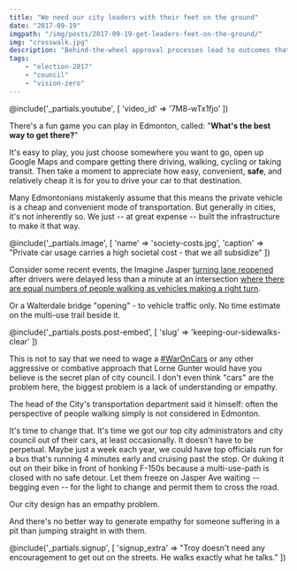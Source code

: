 ```yaml
---
title: "We need our city leaders with their feet on the ground"
date: "2017-09-19"
imgpath: "/img/posts/2017-09-19-get-leaders-feet-on-the-ground/"
img: "crosswalk.jpg"
description: "Behind-the-wheel approval processes lead to outcomes that are only passable for drivers behind-the-wheel"
tags: 
    - "election-2017"
    - "council"
    - "vision-zero"
---
```


@include('_partials.youtube', [ 'video_id' => '7M8-wTx1fjo' ])

There's a fun game you can play in Edmonton, called: "**What's the best way to get there?**"

It's easy to play, you just choose somewhere you want to go, open up Google Maps and compare getting there driving, walking, cycling
or taking transit. Then take a moment to appreciate how easy, convenient, **safe**, and relatively cheap it is for you to drive your car
to that destination.

Many Edmontonians mistakenly assume that this means the private vehicle is a cheap and convenient mode of transportation. But generally in
cities, it's not inherently so. We just -- at great expense -- built the infrastructure to make it that way. 

@include('_partials.image', [ 'name' => 'society-costs.jpg', 'caption' => "Private car usage carries a high societal cost - that we all subsidize" ])

Consider some recent events, the Imagine Jasper [turning lane reopened](http://www.cbc.ca/news/canada/edmonton/jasper-avenue-pedestrian-1.4269510) after
drivers were delayed less than a minute at an intersection [where there are equal numbers of people walking as vehicles making a right turn](https://twitter.com/newfangl3d/status/902956412501803008).

Or a Walterdale bridge "opening" - to vehicle traffic only. No time estimate on the multi-use trail beside it.

@include('_partials.posts.post-embed', [ 'slug' => 'keeping-our-sidewalks-clear' ])

This is not to say that we need to wage a [#WarOnCars](https://twitter.com/i/moments/861987966469591041) or any other aggressive
or combative approach that Lorne Gunter would have you believe is the secret plan of city council. I don't even think "cars"
are the problem here, the biggest problem is a lack of understanding or empathy.

The head of the City's transportation department said it himself: often the perspective of people walking simply is not considered in
Edmonton.

It's time to change that. It's time we got our top city administrators and city council out of their cars, at least occasionally. 
It doesn't have to be perpetual. Maybe just a week each year, we could have top officials run for a bus that's running 4 minutes early and cruising past the stop.
Or duking it out on their bike in front of honking F-150s because a multi-use-path is closed with no safe detour. Let them
freeze on Jasper Ave waiting -- begging even -- for the light to change and permit them to cross the road.

Our city design has an empathy problem.

And there's no better way to generate empathy for someone suffering in a pit than jumping straight in with them.

@include('_partials.signup', [ 'signup_extra' => "Troy doesn't need any encouragement to get out on the streets. He walks exactly what he talks." ])

